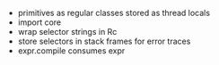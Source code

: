 - primitives as regular classes stored as thread locals
- import core
- wrap selector strings in Rc
- store selectors in stack frames for error traces
- expr.compile consumes expr
